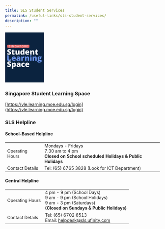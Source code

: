 ```yaml
---
title: SLS Student Services
permalink: /useful-links/sls-student-services/
description: ""
---
```

<img src="/images/SLS_Helpline.jpg" style="width:25%">

### Singapore Student Learning Space
[https://vle.learning.moe.edu.sg/login](https://vle.learning.moe.edu.sg/login)

### SLS Helpline

#### **School-Based Helpline**
|   |   | 
| -------- | -------- |
| Operating Hours  | Mondays - Fridays<br>7.30 am to 4 pm<br>**Closed on School scheduled Holidays &amp; Public Holidays** |
| Contact Details  | Tel: (65) 6765 3828  (Look for ICT Department)

#### **Central Helpline**
|   |   |
| -------- | -------- |
| Operating Hours  | 4 pm - 9 pm (School Days)<br>9 am - 9 pm (School Holidays)<br>9 am - 3 pm (Saturdays)<br>**(Closed on Sundays &amp; Public Holidays)**  |
| Contact Details  | Tel: (65) 6702 6513<br>Email: [helpdesk@sls.ufinity.com](mailto:helpdesk@sls.ufinity.com)